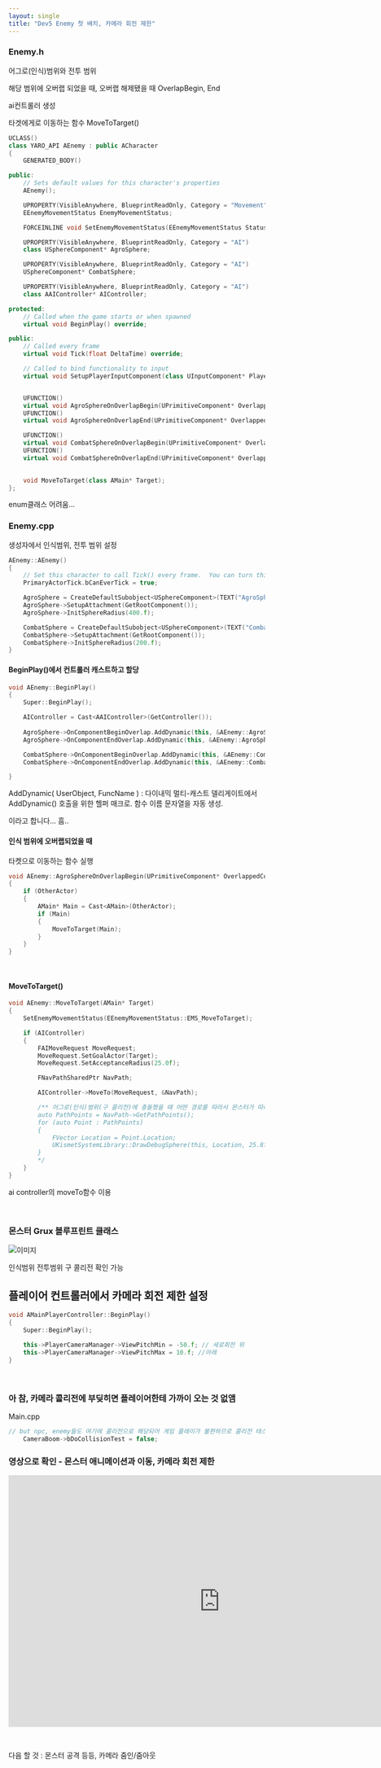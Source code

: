 ```yaml
---
layout: single
title: "Dev5 Enemy 첫 배치, 카메라 회전 제한"
---
```




### Enemy.h

어그로(인식)범위와 전투 범위

해당 범위에 오버랩 되었을 때, 오버랩 해제됐을 때 OverlapBegin, End

 ai컨트롤러 생성

타겟에게로 이동하는 함수 MoveToTarget()

```c++
UCLASS()
class YARO_API AEnemy : public ACharacter
{
	GENERATED_BODY()

public:
	// Sets default values for this character's properties
	AEnemy();

	UPROPERTY(VisibleAnywhere, BlueprintReadOnly, Category = "Movement")
	EEnemyMovementStatus EnemyMovementStatus;

	FORCEINLINE void SetEnemyMovementStatus(EEnemyMovementStatus Status) { EnemyMovementStatus = Status; }

	UPROPERTY(VisibleAnywhere, BlueprintReadOnly, Category = "AI")
	class USphereComponent* AgroSphere;

	UPROPERTY(VisibleAnywhere, BlueprintReadOnly, Category = "AI")
	USphereComponent* CombatSphere;

	UPROPERTY(VisibleAnywhere, BlueprintReadOnly, Category = "AI")
	class AAIController* AIController;

protected:
	// Called when the game starts or when spawned
	virtual void BeginPlay() override;

public:	
	// Called every frame
	virtual void Tick(float DeltaTime) override;

	// Called to bind functionality to input
	virtual void SetupPlayerInputComponent(class UInputComponent* PlayerInputComponent) override;


	UFUNCTION()
	virtual void AgroSphereOnOverlapBegin(UPrimitiveComponent* OverlappedComponent, AActor* OtherActor, UPrimitiveComponent* OtherComp, int32 OtherBodyIndex, bool bFromSweep, const FHitResult& SweepResult);
	UFUNCTION()
	virtual void AgroSphereOnOverlapEnd(UPrimitiveComponent* OverlappedComponent, AActor* OtherActor, UPrimitiveComponent* OtherComp, int32 OtherBodyIndex);

	UFUNCTION()
	virtual void CombatSphereOnOverlapBegin(UPrimitiveComponent* OverlappedComponent, AActor* OtherActor, UPrimitiveComponent* OtherComp, int32 OtherBodyIndex, bool bFromSweep, const FHitResult& SweepResult);
	UFUNCTION()
	virtual void CombatSphereOnOverlapEnd(UPrimitiveComponent* OverlappedComponent, AActor* OtherActor, UPrimitiveComponent* OtherComp, int32 OtherBodyIndex);

	
	void MoveToTarget(class AMain* Target);
};
```

enum클래스 어려움...

  

  



### Enemy.cpp

생성자에서 인식범위, 전투 범위 설정

```c++
AEnemy::AEnemy()
{
 	// Set this character to call Tick() every frame.  You can turn this off to improve performance if you don't need it.
	PrimaryActorTick.bCanEverTick = true;

	AgroSphere = CreateDefaultSubobject<USphereComponent>(TEXT("AgroSphere"));
	AgroSphere->SetupAttachment(GetRootComponent());
	AgroSphere->InitSphereRadius(400.f);

	CombatSphere = CreateDefaultSubobject<USphereComponent>(TEXT("CombatSphere"));
	CombatSphere->SetupAttachment(GetRootComponent());
	CombatSphere->InitSphereRadius(200.f);
}
```



  

#### BeginPlay()에서 컨트롤러 캐스트하고 할당

```c++
void AEnemy::BeginPlay()
{
	Super::BeginPlay();

	AIController = Cast<AAIController>(GetController());
	
	AgroSphere->OnComponentBeginOverlap.AddDynamic(this, &AEnemy::AgroSphereOnOverlapBegin);
	AgroSphere->OnComponentEndOverlap.AddDynamic(this, &AEnemy::AgroSphereOnOverlapEnd);

	CombatSphere->OnComponentBeginOverlap.AddDynamic(this, &AEnemy::CombatSphereOnOverlapBegin);
	CombatSphere->OnComponentEndOverlap.AddDynamic(this, &AEnemy::CombatSphereOnOverlapEnd);

}
```

AddDynamic( UserObject, FuncName ) : 다이내믹 멀티-캐스트 델리게이트에서 AddDynamic() 호출을 위한 헬퍼 매크로. 함수 이름 문자열을 자동 생성. 

이라고 합니다... 흠..

  

  

#### 인식 범위에 오버랩되었을 때

타켓으로 이동하는 함수 실행

```c++
void AEnemy::AgroSphereOnOverlapBegin(UPrimitiveComponent* OverlappedComponent, AActor* OtherActor, UPrimitiveComponent* OtherComp, int32 OtherBodyIndex, bool bFromSweep, const FHitResult& SweepResult)
{
	if (OtherActor)
	{
		AMain* Main = Cast<AMain>(OtherActor);
		if (Main)
		{
			MoveToTarget(Main);
		}
	}
}
```



​    

#### MoveToTarget()

```c++
void AEnemy::MoveToTarget(AMain* Target)
{
	SetEnemyMovementStatus(EEnemyMovementStatus::EMS_MoveToTarget);

	if (AIController)
	{
		FAIMoveRequest MoveRequest;
		MoveRequest.SetGoalActor(Target);
		MoveRequest.SetAcceptanceRadius(25.0f);

		FNavPathSharedPtr NavPath;

		AIController->MoveTo(MoveRequest, &NavPath);

		/** 어그로(인식)범위(구 콜리전)에 충돌했을 때 어떤 경로를 따라서 몬스터가 따라오는지 확인 가능
		auto PathPoints = NavPath->GetPathPoints();
		for (auto Point : PathPoints)
		{
			FVector Location = Point.Location;
			UKismetSystemLibrary::DrawDebugSphere(this, Location, 25.8f, 8, FLinearColor::Green, 10.f, 1.5f);
		}
		*/
	}
}
```



ai controller의 moveTo함수 이용

​    

  

### 몬스터 Grux 블루프린트 클래스

![이미지](/img/Dev5.PNG)

인식범위 전투범위 구 콜리전 확인 가능



 

  

   



## 플레이어 컨트롤러에서 카메라 회전 제한 설정



```c++
void AMainPlayerController::BeginPlay()
{
    Super::BeginPlay();
    
    this->PlayerCameraManager->ViewPitchMin = -50.f; // 세로회전 위
    this->PlayerCameraManager->ViewPitchMax = 10.f; //아래
}
```



  

​    

  

### 아 참, 카메라 콜리전에 부딪히면 플레이어한테 가까이 오는 것 없앰

Main.cpp

```c++
// but npc, enemy들도 여기에 콜리전으로 해당되어 게임 플레이가 불편하므로 콜리전 테스트 끔
	CameraBoom->bDoCollisionTest = false;
```



  





### 영상으로 확인 - 몬스터 애니메이션과 이동, 카메라 회전 제한



<iframe width="830" height="495" src="https://www.youtube.com/embed/5AZgfK6UtgI" title="YouTube video player" frameborder="0" allow="accelerometer; autoplay; clipboard-write; encrypted-media; gyroscope; picture-in-picture" allowfullscreen></iframe>

​    



다음 할 것 : 몬스터 공격 등등, 카메라 줌인/줌아웃
